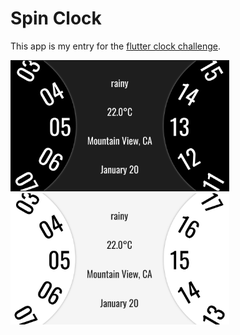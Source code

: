 # Spin Clock

This app is my entry for the [flutter clock challenge](https://flutter.dev/clock).

<img src='spin_dark.png' width='350'>

<img src='spin_light.png' width='350'>
